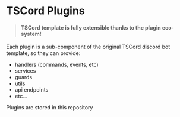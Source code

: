 # TSCord Plugins

> #### TSCord template is fully extensible thanks to the plugin eco-system!

Each plugin is a sub-component of the original TSCord discord bot template, so they can provide:
- handlers (commands, events, etc)
- services
- guards
- utils
- api endpoints
- etc...

Plugins are stored in this repository